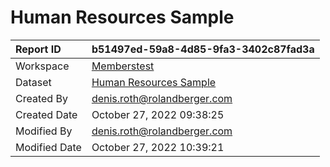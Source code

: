 



# Human Resources Sample

|Report ID|b51497ed-59a8-4d85-9fa3-3402c87fad3a|
| :--- | :--- |
|Workspace|[Memberstest](../Workspaces/Memberstest.md)|
|Dataset|[Human Resources Sample](../Datasets/Human-Resources-Sample.md)|
|Created By|denis.roth@rolandberger.com|
|Created Date|October 27, 2022 09:38:25|
|Modified By|denis.roth@rolandberger.com|
|Modified Date|October 27, 2022 10:39:21|
